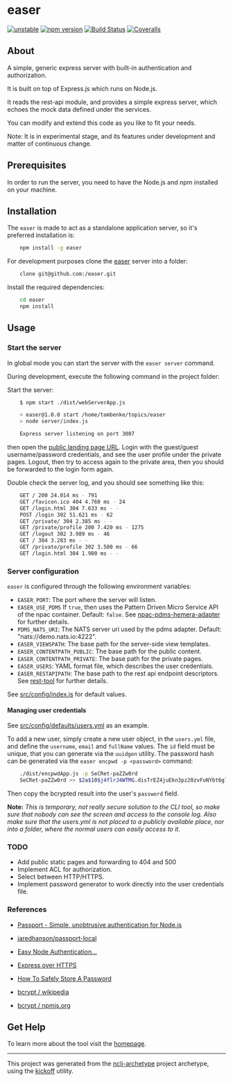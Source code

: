 easer
=====

[![unstable](http://badges.github.io/stability-badges/dist/unstable.svg)](http://github.com/badges/stability-badges)
[![npm version][npm-badge]][npm-url]
[![Build Status][travis-badge]][travis-url]
[![Coveralls][BadgeCoveralls]][Coveralls]

## About

A simple, generic express server with built-in authentication and authorization.

It is built on top of Express.js which runs on Node.js.

It reads the rest-api module, and provides a simple express server,
which echoes the mock data defined under the services.

You can modify and extend this code as you like to fit your needs.

Note: It is in experimental stage, and its features under development and matter of continuous change.


## Prerequisites

In order to run the server, you need to have the Node.js and npm installed on your machine.


## Installation

The `easer` is made to act as a standalone application server, so it's preferred installation is:

```bash
    npm install -g easer
```

For development purposes clone the [easer](https://github.com/tombenke/easer) server into a folder:

```bash
    clone git@github.com:/easer.git
```

Install the required dependencies:

```bash
    cd easer
    npm install
```


## Usage

### Start the server

In global mode you can start the server with the `easer server` command.

During development, execute the following command in the project folder:

Start the server:

```bash
    $ npm start ./dist/webServerApp.js

    > easer@1.0.0 start /home/tombenke/topics/easer
    > node server/index.js

    Express server listening on port 3007
```

then open the [public landing page URL](http://localhost:3007).
Login with the guest/guest username/password credentials,
and see the user profile under the private pages.
Logout, then try to access again to the private area, then you should be forwarded 
to the login form again.

Double check the server log, and you should see something like this:

```bash
    GET / 200 24.014 ms - 791
    GET /favicon.ico 404 4.760 ms - 24
    GET /login.html 304 7.633 ms - -
    POST /login 302 51.621 ms - 62
    GET /private/ 304 2.385 ms - -
    GET /private/profile 200 7.420 ms - 1275
    GET /logout 302 3.989 ms - 46
    GET / 304 3.283 ms - -
    GET /private/profile 302 3.500 ms - 66
    GET /login.html 304 1.980 ms - -
```

### Server configuration

`easer` is configured through the following environment variables:

- `EASER_PORT`: The port where the server will listen.
- `EASER_USE_PDMS` If `true`, then uses the Pattern Driven Micro Service API
   of the npac container. Default: `false`.
   See [npac-pdms-hemera-adapter](https://www.npmjs.com/package/npac-pdms-hemera-adapter)
   for further details.
- `PDMS_NATS_URI`: The NATS server uri used by the pdms adapter.
  Default: "nats://demo.nats.io:4222".
- `EASER_VIEWSPATH`: The base path for the server-side view templates.
- `EASER_CONTENTPATH_PUBLIC`: The base path for the public content.
- `EASER_CONTENTPATH_PRIVATE`: The base path for the private pages.
- `EASER_USERS`: YAML format file, which describes the user credentials.
- `EASER_RESTAPIPATH`: The base path to the rest api endpoint descriptors.
  See [rest-tool](https://www.npmjs.com/package/rest-tool) for further details.

See [src/config/index.js](src/config/index.js) for default values.

#### Managing user credentials

See [src/config/defaults/users.yml](src/config/defaults/users.yml) as an example.

To add a new user, simply create a new user object, in the `users.yml` file,
and define the `username`, `email` and `fullName` values.
The `id` field must be unique, that you can generate via the `uuidgen` utility.
The password hash can be generated via the `easer encpwd -p <password>` command:


```bash
    ./dist/encpwdApp.js -p SeCRet-paZZw0rd
    SeCRet-paZZw0rd >> $2a$10$j4flrJ4WTMG.disTrEZ4juEkn3pz20zvFuNYbt6gli3Qiuv5emTDe
```

Then copy the bcrypted result into the user's `password` field.

__Note:__ _This is temporary, not really secure solution to the CLI tool,
so make sure that nobody can see the screen and access to the console log.
Also make sure that the users.yml is not placed to a publicly available place,
nor into a folder, where the normal users can easily access to it._

### TODO
- Add public static pages and forwarding to 404 and 500
- Implement ACL for authorization.
- Select between HTTP/HTTPS.
- Implement password generator to work directly into the user credentials file.

### References
- [Passport - Simple, unobtrusive authentication for Node.js](http://www.passportjs.org/)
- [jaredhanson/passport-local](https://github.com/jaredhanson/passport-local)
- [Easy Node Authentication...](https://scotch.io/tutorials/easy-node-authentication-setup-and-local)
- [Express over HTTPS](http://blog.mgechev.com/2014/02/19/create-https-tls-ssl-application-with-express-nodejs/)

- [How To Safely Store A Password](https://codahale.com/how-to-safely-store-a-password/)
- [bcrypt / wikipedia](https://en.wikipedia.org/wiki/Bcrypt)
- [bcrypt / npmjs.org](https://www.npmjs.com/package/bcrypt)

## Get Help

To learn more about the tool visit the [homepage](http://tombenke.github.io/easer/).

---

This project was generated from the [ncli-archetype](https://github.com/tombenke/ncli-archetype)
project archetype, using the [kickoff](https://github.com/tombenke/kickoff) utility.

[npm-badge]: https://badge.fury.io/js/easer.svg
[npm-url]: https://badge.fury.io/js/easer
[travis-badge]: https://api.travis-ci.org/tombenke/easer.svg
[travis-url]: https://travis-ci.org/tombenke/easer
[Coveralls]: https://coveralls.io/github/tombenke/easer?branch=master
[BadgeCoveralls]: https://coveralls.io/repos/github/tombenke/easer/badge.svg?branch=master
